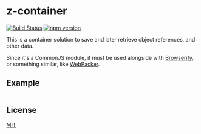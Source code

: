 # z-container
[![Build Status](https://travis-ci.org/ZeeCoder/z-container.svg?branch=master)](https://travis-ci.org/ZeeCoder/z-container)
[![npm version](https://badge.fury.io/js/z-container.svg)](http://badge.fury.io/js/z-container)

This is a container solution to save and later retrieve object references, and other data.

Since it's a CommonJS module, it must be used alongside with [Browserify](http://browserify.org/), or
something similar, like [WebPacker](http://webpack.github.io/).

## Example
```js
```

## License
[MIT](LICENSE)
